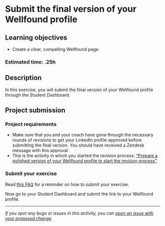 # Submit the final version of your Wellfound profile

## **Learning objectives**

- Create a clear, compelling Wellfound page.

### **Estimated time: .25h**

## **Description**

In this exercise, you will submit the final version of your Wellfound profile through the Student Dashboard.

## Project submission

### Project requirements

- Make sure that you and your coach have gone through the necessary rounds of revisions to get your LinkedIn profile approved before submitting the final version. You should have received a Zendesk message with this approval.
- This is the activity in which you started the revision process: [“Prepare a polished version of your Wellfound profile to start the revision process”](https://github.com/microverseinc/curriculum-professional-skills/blob/main/job-search/prepare-polished-version-of-angellist-profile-MVP2.md).

### Submit your exercise

Read [this FAQ](https://microverse.zendesk.com/hc/en-us/articles/360061344234) for a reminder on how to submit your exercise.

Now go to your Student Dashboard and submit the link to your Wellfound profile.

---

_If you spot any bugs or issues in this activity, you can [open an issue with your proposed change](https://github.com/microverseinc/curriculum-transversal-skills/blob/main/git-github/articles/open_issue.md)._
